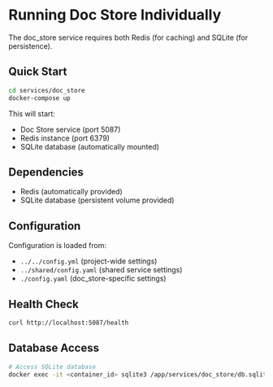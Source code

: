 # Running Doc Store Individually

The doc_store service requires both Redis (for caching) and SQLite (for persistence).

## Quick Start

```bash
cd services/doc_store
docker-compose up
```

This will start:
- Doc Store service (port 5087)
- Redis instance (port 6379)
- SQLite database (automatically mounted)

## Dependencies

- Redis (automatically provided)
- SQLite database (persistent volume provided)

## Configuration

Configuration is loaded from:
- `../../config.yml` (project-wide settings)
- `../shared/config.yaml` (shared service settings)
- `./config.yaml` (doc_store-specific settings)

## Health Check

```bash
curl http://localhost:5087/health
```

## Database Access

```bash
# Access SQLite database
docker exec -it <container_id> sqlite3 /app/services/doc_store/db.sqlite3
```
